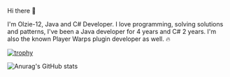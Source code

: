 Hi there 👋

I'm Olzie-12, Java and C# Developer. I love programming, solving solutions and patterns, I've been a Java developer for 4 years and C# 2 years.
I'm also the known Player Warps plugin developer as well. 🔥

[![trophy](https://github-profile-trophy.vercel.app/?username=olzie-12&theme=onedark)](https://github.com/ryo-ma/github-profile-trophy)

![Anurag's GitHub stats](https://github-readme-stats.vercel.app/api?username=Olzie-12&show_icons=true&theme=midnight-purple)
